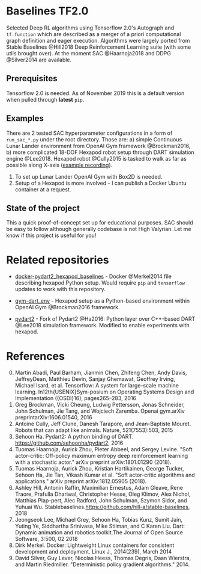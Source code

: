 Baselines TF2.0
==========
Selected Deep RL algorithms using Tensorflow 2.0's Autograph and `tf.function` which are described as a merger of 
a priori computational graph definition and eager execution. Algorithms were largely ported from Stable Baselines @Hill2018 Deep Reinforcement Learning suite (with some utils brought over).
At the moment SAC @Haarnoja2018 and DDPG @Silver2014 are available.

Prerequisites
--------
Tensorflow 2.0 is needed. As of November 2019 this is a default version when pulled through **latest** `pip`.

Examples
--------
There are 2 tested SAC hyperparameter configurations in a form of `run_sac_*.py` under the root directory. 
Those are: a) simple Continuous Lunar Lander environment from OpenAI Gym framework @Brockman2016, 
b) more complicated 18-DOF Hexapod robot setup through DART simulation engine @Lee2018. Hexapod robot @Cully2015 is tasked to walk as far as possible along X-axis ([example recording](https://drive.google.com/open?id=1ds_VrjTDdhqWkh40eF1vscetfUyJUlVm)).


1) To set up Lunar Lander OpenAI Gym with Box2D is needed.
2) Setup of a Hexapod is more involved - I can publish a Docker Ubuntu container at a request.

State of the project
--------
This a quick proof-of-concept set up for educational purposes. SAC should be easy to follow although generally codebase is not High Valyrian. Let me know if this project is useful for you!

<a name="repos"></a>Related repositories
==========
-   [docker-pydart2\_hexapod\_baselines](https://gitlab.doc.ic.ac.uk/sb5817/docker-dart-gym) - Docker @Merkel2014 file describing hexapod Python setup. Would require `pip` and `tensorflow` updates to work with this repository.

-   [gym-dart\_env](https://gitlab.doc.ic.ac.uk/sb5817/dart_env) -
    Hexapod setup as a Python-based environment within OpenAI Gym
    @Brockman2016 framework.
    
-   [pydart2](https://gitlab.doc.ic.ac.uk/sb5817/pydart2) - Fork of
    Pydart2 @Ha2016: Python layer over C++-based DART @Lee2018
    simulation framework. Modified to enable experiments with hexapod.
    
References
==========
0. Martin Abadi, Paul Barham, Jianmin Chen, Zhifeng Chen, Andy Davis, JeffreyDean, Matthieu Devin, Sanjay Ghemawat, Geoffrey Irving, Michael Isard, et al. Tensorflow: A system for large-scale machine learning. In12th{USENIX}Sym-posium on Operating Systems Design and Implementation ({OSDI}16), pages265–283, 2016
0. Greg  Brockman,  Vicki  Cheung,  Ludwig  Pettersson,  Jonas  Schneider,  John Schulman,  Jie  Tang,  and  Wojciech Zaremba.   Openai  gym.arXiv  preprintarXiv:1606.01540, 2016
0. Antoine Cully, Jeff Clune, Danesh Tarapore, and Jean-Baptiste Mouret. Robots that can adapt like animals. Nature, 521(7553):503, 2015
0. Sehoon  Ha. Pydart2:   A python binding of  DART. https://github.com/sehoonha/pydart2, 2016
0. Tuomas Haarnoja, Aurick Zhou, Pieter Abbeel, and Sergey Levine. "Soft actor-critic: Off-policy maximum entropy deep reinforcement learning with a stochastic actor." arXiv preprint arXiv:1801.01290 (2018).
0. Tuomas Haarnoja, Aurick Zhou, Kristian Hartikainen, George Tucker, Sehoon Ha, Jie Tan, Vikash Kumar et al. "Soft actor-critic algorithms and applications." arXiv preprint arXiv:1812.05905 (2018).
0. Ashley Hill, Antonin Raffin, Maximilian Ernestus, Adam Gleave, Rene Traore, Prafulla Dhariwal, Christopher Hesse, Oleg Klimov, Alex Nichol, Matthias Plap-pert,  Alec Radford,  John Schulman,  Szymon Sidor,  and Yuhuai Wu.   Stablebaselines.https://github.com/hill-a/stable-baselines, 2018
0. Jeongseok Lee, Michael Grey, Sehoon Ha, Tobias Kunz, Sumit Jain, Yuting Ye, Siddhartha Srinivasa, Mike Stilman, and C Karen Liu.  Dart:  Dynamic animation and robotics toolkit.The Journal of Open Source Software, 3:500, 02 2018
0. Dirk Merkel. Docker: Lightweight Linux containers for consistent development and deployment. Linux J., 2014(239), March 2014
0. David Silver, Guy Lever, Nicolas Heess, Thomas Degris, Daan Wierstra, and Martin Riedmiller. "Deterministic policy gradient algorithms." 2014.
